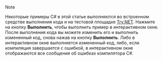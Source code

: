 
> [!NOTE]
> Некоторые примеры C# в этой статье выполняются во встроенном средстве выполнения кода и на тестовой площадке [Try.NET](https://try.dot.net). Нажмите на кнопку **Выполнить**, чтобы выполнить пример в интерактивном окне. После выполнения кода вы можете изменить его и выполнить измененный код, снова нажав на кнопку **Выполнить**. Либо в интерактивном окне выполняется измененный код, либо, если компиляция завершается с ошибкой, в интерактивном окне отображаются все сообщения об ошибках компилятора C#.  
